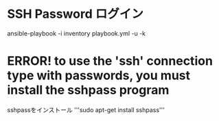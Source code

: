 # SSH Password ログイン
ansible-playbook -i inventory playbook.yml -u <username> -k

# ERROR! to use the 'ssh' connection type with passwords, you must install the sshpass program
sshpassをインストール
'''sudo apt-get install sshpass'''
